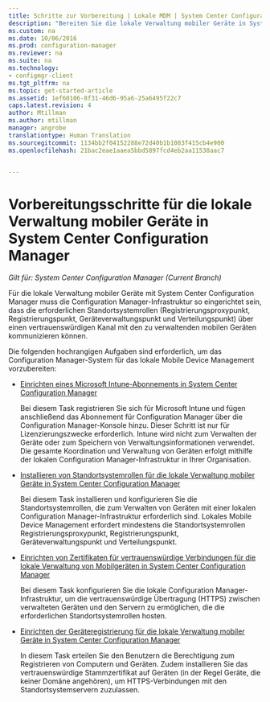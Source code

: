 ```yaml
---
title: Schritte zur Vorbereitung | Lokale MDM | System Center Configuration Manager
description: "Bereiten Sie die lokale Verwaltung mobiler Geräte in System Center Configuration Manager vor."
ms.custom: na
ms.date: 10/06/2016
ms.prod: configuration-manager
ms.reviewer: na
ms.suite: na
ms.technology:
- configmgr-client
ms.tgt_pltfrm: na
ms.topic: get-started-article
ms.assetid: 1ef60106-8f31-46d6-95a6-25a6495f22c7
caps.latest.revision: 4
author: Mtillman
ms.author: mtillman
manager: angrobe
translationtype: Human Translation
ms.sourcegitcommit: 1134bb2f04152288e72d40b1b1083f415cb4e900
ms.openlocfilehash: 21bac2eae1aaea5bbd5897fcd4eb2aa11538aac7


---
```

# <a name="preparation-steps-for-on-premises-mobile-device-management-in-system-center-configuration-manager"></a>Vorbereitungsschritte für die lokale Verwaltung mobiler Geräte in System Center Configuration Manager

*Gilt für: System Center Configuration Manager (Current Branch)*

Für die lokale Verwaltung mobiler Geräte mit System Center Configuration Manager muss die Configuration Manager-Infrastruktur so eingerichtet sein, dass die erforderlichen Standortsystemrollen (Registrierungsproxypunkt, Registrierungspunkt, Geräteverwaltungspunkt und Verteilungspunkt) über einen vertrauenswürdigen Kanal mit den zu verwaltenden mobilen Geräten kommunizieren können.  

 Die folgenden hochrangigen Aufgaben sind erforderlich, um das Configuration Manager-System für das lokale Mobile Device Management vorzubereiten:  

-   [Einrichten eines Microsoft Intune-Abonnements in System Center Configuration Manager](../../mdm/get-started/set-up-intune-subscription-on-premises-mdm.md)  

     Bei diesem Task registrieren Sie sich für Microsoft Intune und fügen anschließend das Abonnement für Configuration Manager über die Configuration Manager-Konsole hinzu. Dieser Schritt ist nur für Lizenzierungszwecke erforderlich. Intune wird nicht zum Verwalten der Geräte oder zum Speichern von Verwaltungsinformationen verwendet. Die gesamte Koordination und Verwaltung von Geräten erfolgt mithilfe der lokalen Configuration Manager-Infrastruktur in Ihrer Organisation.  

-   [Installieren von Standortsystemrollen für die lokale Verwaltung mobiler Geräte in System Center Configuration Manager](../../mdm/get-started/install-site-system-roles-for-on-premises-mdm.md)  

     Bei diesem Task installieren und konfigurieren Sie die Standortsystemrollen, die zum Verwalten von Geräten mit einer lokalen Configuration Manager-Infrastruktur erforderlich sind. Lokales Mobile Device Management erfordert mindestens die Standortsystemrollen Registrierungsproxypunkt, Registrierungspunkt, Geräteverwaltungspunkt und Verteilungspunkt.  

-   [Einrichten von Zertifikaten für vertrauenswürdige Verbindungen für die lokale Verwaltung von Mobilgeräten in System Center Configuration Manager](../../mdm/get-started/set-up-certificates-on-premises-mdm.md)  

     Bei diesem Task konfigurieren Sie die lokale Configuration Manager-Infrastruktur, um die vertrauenswürdige Übertragung (HTTPS) zwischen verwalteten Geräten und den Servern zu ermöglichen, die die erforderlichen Standortsystemrollen hosten.  

-   [Einrichten der Geräteregistrierung für die lokale Verwaltung mobiler Geräte in System Center Configuration Manager](../../mdm/get-started/set-up-device-enrollment-on-premises-mdm.md)  

     In diesem Task erteilen Sie den Benutzern die Berechtigung zum Registrieren von Computern und Geräten. Zudem installieren Sie das vertrauenswürdige Stammzertifikat auf Geräten (in der Regel Geräte, die keiner Domäne angehören), um HTTPS-Verbindungen mit den Standortsystemservern zuzulassen.  



<!--HONumber=Nov16_HO1-->


